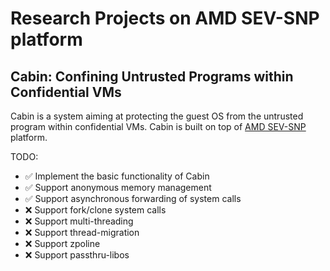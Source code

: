 # Research Projects on AMD SEV-SNP platform

## Cabin: Confining Untrusted Programs within Confidential VMs

Cabin is a system aiming at protecting the guest OS from the untrusted program within confidential VMs. Cabin is built on top of [AMD SEV-SNP](https://developer.amd.com/sev/) platform.

TODO:

- ✅ Implement the basic functionality of Cabin
- ✅ Support anonymous memory management
- ✅ Support asynchronous forwarding of system calls
- ❌ Support fork/clone system calls
- ❌ Support multi-threading
- ❌ Support thread-migration
- ❌ Support zpoline
- ❌ Support passthru-libos

